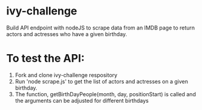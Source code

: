 # ivy-challenge
Build API endpoint with nodeJS to scrape data from an IMDB page to return actors and actresses who have a given birthday.


# To test the API:
1. Fork and clone ivy-challenge respository
2. Run 'node scrape.js' to get the list of actors and actresses on a given birthday.
3. The function, getBirthDayPeople(month, day, positionStart)
is called and the arguments can be adjusted for different birthdays
